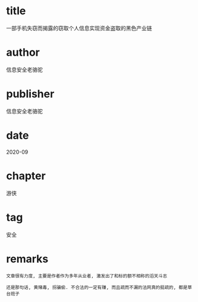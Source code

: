 # title
一部手机失窃而揭露的窃取个人信息实现资金盗取的黑色产业链

# author
信息安全老骆驼

# publisher
信息安全老骆驼

# date
2020-09

# chapter
游侠

# tag
安全

# remarks
`文章很有力度, 主要是作者作为多年从业者, 激发出了和标的额不相称的滔天斗志`

`还是那句话, 黄赌毒, 拐骗偷. 不合法的一定有赚, 而且疏而不漏的法网真的挺疏的, 都是草台班子`